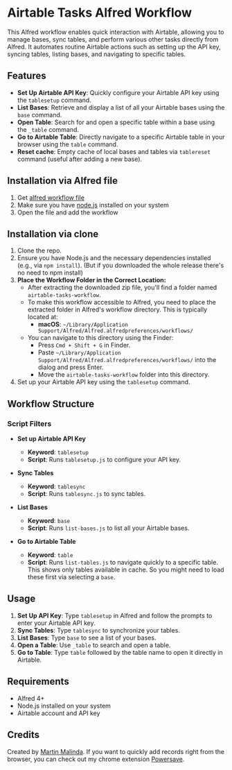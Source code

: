 # Airtable Tasks Alfred Workflow

This Alfred workflow enables quick interaction with Airtable, allowing you to manage bases, sync tables, and perform various other tasks directly from Alfred. It automates routine Airtable actions such as setting up the API key, syncing tables, listing bases, and navigating to specific tables.

## Features

- **Set Up Airtable API Key**: Quickly configure your Airtable API key using the `tablesetup` command.
- **List Bases**: Retrieve and display a list of all your Airtable bases using the `base` command.
- **Open Table**: Search for and open a specific table within a base using the `_table` command.
- **Go to Airtable Table**: Directly navigate to a specific Airtable table in your browser using the `table` command.
- **Reset cache**: Empty cache of local bases and tables via `tablereset` command (useful after adding a new base).

## Installation via Alfred file

1. Get [alfred workflow file](https://github.com/MartinMalinda/airtable-alfred/releases/download/v1.0.0/alfred-airtable.alfredworkflow)
2. Make sure you have [node.js](https://nodejs.org/en/learn/getting-started/how-to-install-nodejs) installed on your system
3. Open the file and add the workflow

## Installation via clone

1. Clone the repo.
2. Ensure you have Node.js and the necessary dependencies installed (e.g., via `npm install`). (But if you downloaded the whole release there's no need to npm install)
3. **Place the Workflow Folder in the Correct Location:**
   - After extracting the downloaded zip file, you'll find a folder named `airtable-tasks-workflow`.
   - To make this workflow accessible to Alfred, you need to place the extracted folder in Alfred's workflow directory. This is typically located at:
     - **macOS**: `~/Library/Application Support/Alfred/Alfred.alfredpreferences/workflows/`
   - You can navigate to this directory using the Finder:
     - Press `Cmd + Shift + G` in Finder.
     - Paste `~/Library/Application Support/Alfred/Alfred.alfredpreferences/workflows/` into the dialog and press Enter.
     - Move the `airtable-tasks-workflow` folder into this directory.
4. Set up your Airtable API key using the `tablesetup` command.

## Workflow Structure

### Script Filters

- **Set up Airtable API Key**
  - **Keyword**: `tablesetup`
  - **Script**: Runs `tablesetup.js` to configure your API key.

- **Sync Tables**
  - **Keyword**: `tablesync`
  - **Script**: Runs `tablesync.js` to sync tables.

- **List Bases**
  - **Keyword**: `base`
  - **Script**: Runs `list-bases.js` to list all your Airtable bases.

- **Go to Airtable Table**
  - **Keyword**: `table`
  - **Script**: Runs `list-tables.js` to navigate quickly to a specific table. This shows only tables available in cache. So you might need to load these first via selecting a `base`.


## Usage

1. **Set Up API Key**: Type `tablesetup` in Alfred and follow the prompts to enter your Airtable API key.
2. **Sync Tables**: Type `tablesync` to synchronize your tables.
3. **List Bases**: Type `base` to see a list of your bases.
4. **Open a Table**: Use `_table` to search and open a table.
5. **Go to Table**: Type `table` followed by the table name to open it directly in Airtable.

## Requirements

- Alfred 4+
- Node.js installed on your system
- Airtable account and API key

## Credits

Created by [Martin Malinda](https://martinmalinda.cz). If you want to quickly add records right from the browser, you can check out my chrome extension [Powersave](https://powersave.pro).
